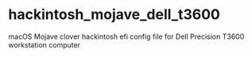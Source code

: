 # hackintosh_mojave_dell_t3600
macOS Mojave clover hackintosh efi config file for Dell Precision T3600 workstation computer
